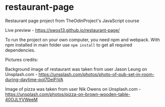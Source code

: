 # restaurant-page
Restaurant page project from TheOdinProject's JavaScript course 

Live preview - https://swos13.github.io/restaurant-page/

To run the project on your own computer, you need npm and webpack. With npm installed in main folder use ```npm install``` to get all required dependencies.

Pictures credits:

Background image of restaurant was taken from user Jason Leung on Unsplash.com - https://unsplash.com/photos/photo-of-pub-set-in-room-during-daytime-poI7DelFiVA

Image of pizza was taken from user Nik Owens on Unsplash.com - https://unsplash.com/photos/pizza-on-brown-wooden-table-40OJLYVWeeM